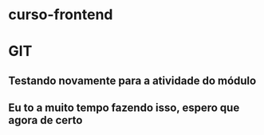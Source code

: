 # curso-frontend

# GIT

## Testando novamente para a atividade do módulo

## Eu to a muito tempo fazendo isso, espero que agora de certo
